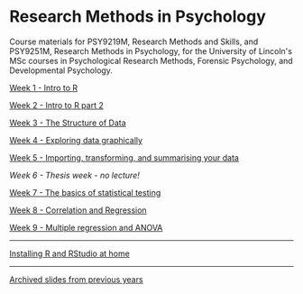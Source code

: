 # Research Methods in Psychology 

Course materials for PSY9219M, Research Methods and Skills, and PSY9251M, Research Methods in Psychology, for the University of Lincoln's MSc courses in Psychological Research Methods, Forensic Psychology, and Developmental Psychology.

[Week 1 - Intro to R](Week-1-intro-to-R.html)

[Week 2 - Intro to R part 2](Week-2-Basic_R.html)

[Week 3 - The Structure of Data](Week-3-More-on-Data.html)

[Week 4 - Exploring data graphically](Week-4-Exploring-data-graphically.html)

[Week 5 - Importing, transforming, and summarising your data](Week-5-Import-and-wrangling.html)

*Week 6 - Thesis week - no lecture!*

[Week 7 - The basics of statistical testing](Week-7-NHST-two-means.html)

[Week 8 - Correlation and Regression](Week-8-Correlation-Regression.html)

[Week 9 - Multiple regression and ANOVA](Week-9-Multi-Regression-ANOVA.html)

---
[Installing R and RStudio at home](Installing-R.html)

---
[Archived slides from previous years](archived/README.html)